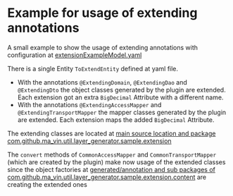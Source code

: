 # Example for usage of extending annotations

A small example to show the usage of extending annotations with configuration
at [extensionExampleModel.yaml](./src/main/resources/extensionExampleModel.yaml)

There is a single Entity `ToExtendEntity` defined at yaml file.

* With the annotations `@ExtendingDomain`, `@ExtendingDao` and `@ExtendingDto` the object classes generated by the
  plugin are extended. Each extension got an extra `BigDecimal` Attribute with a different name.
* With the annotations `@ExtendingAccessMapper` and `@ExtendingTransportMapper` the mapper classes generated by the
  plugin are extended. Each extension maps the added `BigDecimal` Attribute.

The extending classes are located
at [main source location and package com.github.ma_vin.util.layer_generator.sample.extension](./src/main/java/com/github/ma_vin/util/layer_generator/sample/extension)

The `convert` methods of `CommonAccessMapper` and `CommonTransportMapper` (which are created by the plugin) make now
usage of the extended classes since the object factories
at [generated/annotation and sub packages of com.github.ma_vin.util.layer_generator.sample.extension.content](./src/main/generated/annotation/java/com/github/ma_vin/util/layer_generator/sample/extension/content)
are creating the extended ones 
